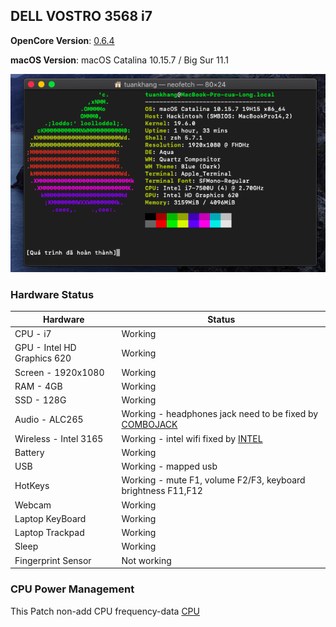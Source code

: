 ## DELL VOSTRO 3568 i7
**OpenCore Version**: [0.6.4](https://github.com/acidanthera/OpenCorePkg/releases)

**macOS Version**: macOS Catalina 10.15.7 / Big Sur 11.1

![macintosh](./screenshot/1.png)

### Hardware Status

| Hardware                   | Status                                                      |
| ----------------------     | ------------------------------------------------------------|
| CPU - i7                   | Working                                                     |
| GPU - Intel HD Graphics 620| Working                                                     |
| Screen - 1920x1080         | Working                                                     |
| RAM - 4GB                  | Working                                                     |
| SSD - 128G                 | Working                                                     |
| Audio - ALC265             | Working - headphones jack need to be fixed by [COMBOJACK](https://github.com/tuankhang99/VOSTRO-3568-EFI/tree/main/ComboJack_Installer)|                              
| Wireless - Intel 3165      | Working - intel wifi fixed by [INTEL](https://github.com/OpenIntelWireless/itlwm/releases/tag/v1.2.0-alpha)|                                                                                                                            
| Battery                    | Working                                                     |                  
| USB                        | Working - mapped usb                                        |
| HotKeys                    | Working - mute F1, volume F2/F3, keyboard brightness F11,F12|
| Webcam                     | Working                                                     |
| Laptop KeyBoard            | Working                                                     |
| Laptop Trackpad            | Working                                                     |
| Sleep                      | Working                                                     |
| Fingerprint Sensor         | Not working                                                 |



### CPU Power Management

This Patch non-add CPU frequency-data [CPU](https://github.com/tuankhang99/VOSTRO-3568-EFI/tree/main/DSDT%20no%20freq%20CPU)
